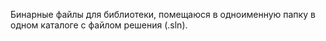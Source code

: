Бинарные файлы для библиотеки, помещаюся в одноименную папку в одном каталоге с файлом решения (.sln).
